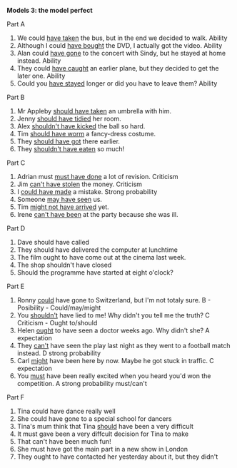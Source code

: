 **Models 3: the model perfect**

Part A
1. We could <u>have taken</u> the bus, but in the end we decided to walk. Ability
2. Although I could <u>have bought</u> the DVD, I actually got the video. Ability
3. Alan could <u>have gone</u> to the concert with Sindy, but he stayed at home instead. Ability
4. They could <u>have caught</u> an earlier plane, but they decided to get the later one. Ability
5. Could you <u>have stayed</u> longer or did you have to leave them? Ability

Part B
1. Mr Appleby <u>should have taken</u> an umbrella with him.
2. Jenny <u>should have tidied</u> her room.
3. Alex <u>shouldn't have kicked</u> the ball so hard.
4. Tim <u>should have worm</u> a fancy-dress costume.
5. They <u>should have got</u> there earlier.
6. They <u>shouldn't have eaten</u> so much!

Part C
1. Adrian must <u>must have done</u> a lot of revision. Criticism
2. Jim <u>can't have stolen</u> the money. Criticism
3. I <u>could have made</u> a mistake. Strong probability
4. Someone <u>may have seen</u> us.
5. Tim <u>might not have arrived</u> yet.
6. Irene <u>can't have been</u> at the party because she was ill.

Part D
1. Dave should have called
2. They should have delivered the computer at lunchtime
3. The film ought to have come out at the cinema last week.
4. The shop shouldn't have closed
5. Should the programme have started at eight o'clock?

Part E
1. Ronny <u>could</u> have gone to Switzerland, but I'm not totaly sure. B - Posibility - Could/may/might
2. You <u>shouldn't</u> have lied to me! Why didn't you tell me the truth? C Criticism - Ought to/should 
3. Helen <u>ought</u> to have seen a doctor weeks ago. Why didn't she? A expectation
4. They <u>can't</u> have seen the play last night as they went to a football match instead. D strong probability
5. Carl <u>might</u> have been here by now. Maybe he got stuck in traffic. C expectation
6. You <u>must</u> have been really excited when you heard you'd won the competition. A strong probability must/can't

Part F
1. Tina could have dance really well
2. She could have gone to a special school for dancers
3. Tina's mum think that Tina <u>should</u> have been a very difficult
4. It must gave been a very diffcult decision for Tina to make
5. That can't have been much fun!
6. She must have got the main part in a new show in London
7. They ought to have contacted her yesterday about it, but they didn't